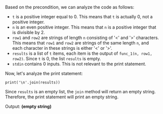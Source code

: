Based on the precondition, we can analyze the code as follows:

* `t` is a positive integer equal to 0. This means that `t` is actually 0, not a positive integer.
* `n` is an even positive integer. This means that `n` is a positive integer that is divisible by 2.
* `row1` and `row2` are strings of length `n` consisting of '<' and '>' characters. This means that `row1` and `row2` are strings of the same length `n`, and each character in these strings is either '<' or '>'.
* `results` is a list of `t` items, each item is the output of `func_1(n, row1, row2)`. Since `t` is 0, the list `results` is empty.
* `stdin` contains 0 inputs. This is not relevant to the print statement.

Now, let's analyze the print statement:

`print('\n'.join(results))`

Since `results` is an empty list, the `join` method will return an empty string. Therefore, the print statement will print an empty string.

Output: **(empty string)**